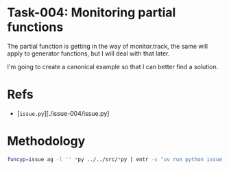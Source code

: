 # Task-004: Monitoring partial functions

The partial function is getting in the way of monitor.track, the same will apply to generator functions, but I will deal with that later.

I'm going to create a canonical example so that I can better find a solution.

# Refs
- [`issue.py`][./issue-004/issue.py]


# Methodology

```sh
funcyp=issue ag -l '' *py ../../src/*py | entr -s "uv run python issue.py"
```